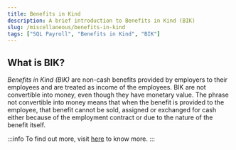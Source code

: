 ```yaml
---
title: Benefits in Kind
description: A brief introduction to Benefits in Kind (BIK)
slug: /miscellaneous/benefits-in-kind
tags: ["SQL Payroll", "Benefits in Kind", "BIK"]
---
```


## What is BIK?

*Benefits in Kind (BIK)* are non-cash benefits provided by employers to their employees and are treated as income of the employees. BIK are not convertible into money, even though they have monetary value. The phrase not convertible into money means that when the benefit is provided to the employee, that benefit cannot be sold, assigned or exchanged for cash either because of the employment contract or due to the nature of the benefit itself.

:::info
To find out more, visit [here](https://www.sql.com.my/payroll-software/bik/) to know more.
:::
